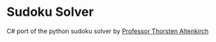 # Sudoku Solver
C# port of the python sudoku solver by <a href="https://www.youtube.com/watch?v=G_UYXzGuqvM">Professor Thorsten Altenkirch</a>

